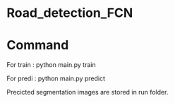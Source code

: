# Road_detection_FCN

# Command 

For train : python main.py train

For predi : python main.py predict

Precicted segmentation images are stored in run folder.

